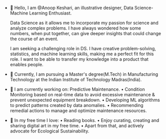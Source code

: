 - 👋 Hello, I am @Anoop Keshari, an illustrative designer, Data Science- Machine Learning Enthusiast.

  Data Science as it allows me to incorporate my passion for science and analyze complex problems. I have always wondered how some numbers, when put together, can give deeper insights that could change the course of an event.

  I am seeking a challenging role in DS. I have creative problem-solving, statistics, and machine learning skills, making me a perfect fit for this role. I want to be able to transfer my knowledge into a product that enables people.





- 🌱 Currently, I am pursuing a Master's degree(M.Tech) in Manufacturing Technology at the Indian Institute of Technology Madras(India).




- 🔭 I am currently working on: Predictive Maintenance.
      • Condition Monitoring based on real-time data to avoid excessive maintenance & prevent unexpected equipment breakdown.
      • Developing ML algorithms to predict patterns created by data anomalies.
      • Recommending remedial actions to manage and optimize maintenance resources.
      
      
      
      
- 🌱 In my free time I love: 
      • Reading books.
      • Enjoy curating, creating and sharing digital art in my free time. 
      • Apart from that, and actively advocate for Ecological Sustainability.







<!---
SeekingNirvaana/SeekingNirvaana is a ✨ special ✨ repository because its `README.md` (this file) appears on your GitHub profile.
You can click the Preview link to take a look at your changes.
--->
